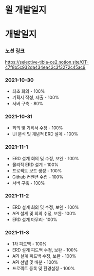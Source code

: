 # 윌 개발일지



# 개발일지

### 노션 링크

https://selective-tibia-ce2.notion.site/OT-47f8b5c932da434ea43c3f3272c45ac9



### 2021-10-30

- 최초 회의 - 100%
- 기획서 작성, 제출 - 100%
- 서버 구축 - 80%



### 2021-10-31

- 회의 및 기획서 수정 - 100%
- UI 분석 및 개념적 ERD 설계 - 100%



### 2021-11-1

- ERD 설계 회의 및 수정, 보완 - 100%
- 물리적 ERD 설계 - 100%
- 프로젝트 보드 생성 - 100%
- Github 컨벤션 수립 - 100%
- 서버 구축 - 100%



### 2021-11-2

- ERD 설계 회의 및 수정, 보완 - 100%
- API 설계 및 회의 수정, 보완- 100%
- ERD 설계 마무리- 100%



### 2021-11-3

- 1차 피드백 - 100%
- ERD 설계 피드백 수정, 보완 - 100%
- API 설계 피드백 수정, 보완 - 100%
- API 선별 및 배분 - 100%
- 프로젝트 등록 및 환경설정 - 100%
